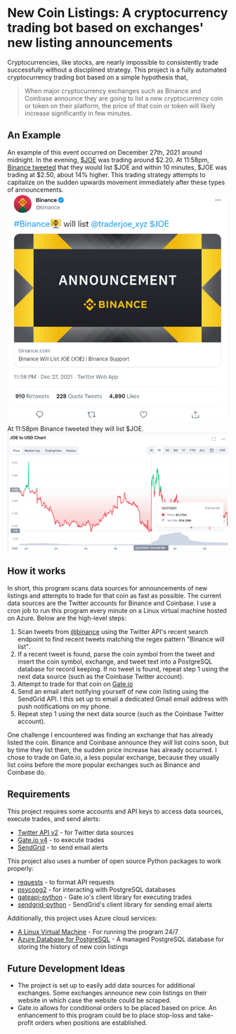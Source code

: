 # New Coin Listings: A cryptocurrency trading bot based on exchanges' new listing announcements

Cryptocurrencies, like stocks, are nearly impossible to consistently trade successfully without a disciplined strategy. This project is a fully automated cryptocurrency trading bot based on a simple hypothesis that,

>When major cryptocurrency exchanges such as Binance and Coinbase announce they are going to list a new cryptocurrency coin or token on their platform, the price of that coin or token will likely increase significantly in few minutes.

## An Example
An example of this event occurred on December 27th, 2021 around midnight. In the evening, [$JOE](https://coinmarketcap.com/currencies/joe/) was trading around $2.20. At 11:58pm, [Binance tweeted](https://twitter.com/binance/status/1475692661822705666) that they would list $JOE and within 10 minutes, $JOE was trading at $2.50, about 14% higher. This trading strategy attempts to capitalize on the sudden upwards movement immediately after these types of announcements.
![At 11:58pm Binance tweeted they will list $JOE.](https://github.com/raytighe/new_coin_listings/blob/main/img/binance_will_list_joe.PNG) At 11:58pm Binance tweeted they will list $JOE.
![Price of $JOE on 12-27-21](https://github.com/raytighe/new_coin_listings/blob/main/img/joe_price_12.27.21.PNG)

## How it works
In short, this program scans data sources for announcements of new listings and attempts to trade for that coin as fast as possible. The current data sources are the Twitter accounts for Binance and Coinbase. I use a cron job to run this program every minute on a Linux virtual machine hosted on Azure. Below are the high-level steps:

1. Scan tweets from [@binance](https://twitter.com/binance) using the Twitter API's recent search endpoint to find recent tweets matching the regex pattern "Binance will list".
2. If a recent tweet is found, parse the coin symbol from the tweet and insert the coin symbol, exchange, and tweet text into a PostgreSQL database for record keeping. If no tweet is found, repeat step 1 using the next data source (such as the Coinbase Twitter account).
3. Attempt to trade for that coin on  [Gate.io](https://gate.io)
4. Send an email alert notifying yourself of new coin listing using the SendGrid API. I this set up to email a dedicated Gmail email address with push notifications on my phone.
5. Repeat step 1 using the next data source (such as the Coinbase Twitter account).

One challenge I encountered was finding an exchange that has already listed the coin. Binance and Coinbase announce they _will_ list coins soon, but by time they list them, the sudden price increase has already occurred. I chose to trade on Gate.io, a less popular exchange, because they usually list coins before the more popular exchanges such as Binance and Coinbase do. 

## Requirements
This project requires some accounts and API keys to access data sources, execute trades, and send alerts:

- [Twitter API v2](https://developer.twitter.com/en/docs/twitter-api) - for Twitter data sources
- [Gate.io v4](https://www.gate.io/api2) - to execute trades
- [SendGrid](https://docs.sendgrid.com/for-developers/sending-email/api-getting-started) - to send email alerts

This project also uses a number of open source Python packages to work properly:

- [requests](https://docs.python-requests.org/en/latest/) - to format API requests
- [psycopg2](https://pypi.org/project/psycopg2/) - for interacting with PostgreSQL databases
- [gateapi-python](https://github.com/gateio/gateapi-python) - Gate.io's client library for executing trades
- [sendgrid-python](https://github.com/sendgrid/sendgrid-python) - SendGrid's client library for sending email alerts

Additionally, this project uses Azure cloud services:
- [A Linux Virtual Machine](https://azure.microsoft.com/en-us/services/virtual-machines/linux/) - For running the program 24/7
- [Azure Database for PostgreSQL](https://azure.microsoft.com/en-us/services/postgresql/) - A managed PostgreSQL database for storing the history of new coin listings

## Future Development Ideas
- The project is set up to easily add data sources for additional exchanges. Some exchanges announce new coin listings on their website in which case the website could be scraped.
- Gate.io allows for conditional orders to be placed based on price. An enhancement to this program could be to place stop-loss and take-profit orders when positions are established.











